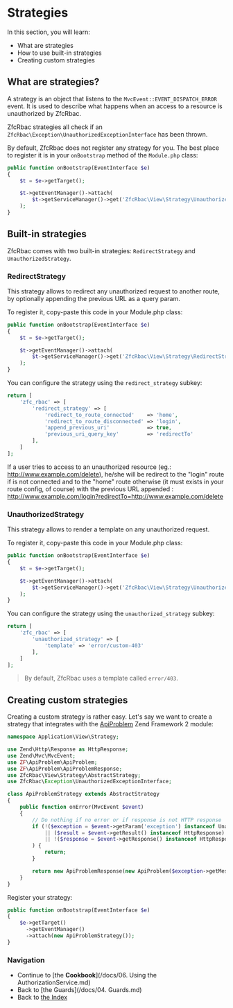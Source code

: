 # Strategies

In this section, you will learn:

* What are strategies
* How to use built-in strategies
* Creating custom strategies

## What are strategies?

A strategy is an object that listens to the `MvcEvent::EVENT_DISPATCH_ERROR` event. It is used to describe what
happens when an access to a resource is unauthorized by ZfcRbac.

ZfcRbac strategies all check if an `ZfcRbac\Exception\UnauthorizedExceptionInterface` has been thrown.

By default, ZfcRbac does not register any strategy for you. The best place to register it is in your `onBootstrap`
method of the `Module.php` class:

```php
public function onBootstrap(EventInterface $e)
{
    $t = $e->getTarget();

    $t->getEventManager()->attach(
        $t->getServiceManager()->get('ZfcRbac\View\Strategy\UnauthorizedStrategy')
    );
}
```

## Built-in strategies

ZfcRbac comes with two built-in strategies: `RedirectStrategy` and `UnauthorizedStrategy`.

### RedirectStrategy

This strategy allows to redirect any unauthorized request to another route, by optionally appending the previous
URL as a query param.

To register it, copy-paste this code in your Module.php class:

```php
public function onBootstrap(EventInterface $e)
{
    $t = $e->getTarget();

    $t->getEventManager()->attach(
        $t->getServiceManager()->get('ZfcRbac\View\Strategy\RedirectStrategy')
    );
}
```

You can configure the strategy using the `redirect_strategy` subkey:

```php
return [
    'zfc_rbac' => [
        'redirect_strategy' => [
            'redirect_to_route_connected'    => 'home',
            'redirect_to_route_disconnected' => 'login',
            'append_previous_uri'            => true,
            'previous_uri_query_key'         => 'redirectTo'
        ],
    ]
];
```

If a user tries to access to an unauthorized resource (eg.: http://www.example.com/delete), he/she will be
redirect to the "login" route if is not connected and to the "home" route otherwise (it must exists in your route config,
of course) with the previous URL appended : http://www.example.com/login?redirectTo=http://www.example.com/delete

### UnauthorizedStrategy

This strategy allows to render a template on any unauthorized request.

To register it, copy-paste this code in your Module.php class:

```php
public function onBootstrap(EventInterface $e)
{
    $t = $e->getTarget();

    $t->getEventManager()->attach(
        $t->getServiceManager()->get('ZfcRbac\View\Strategy\UnauthorizedStrategy')
    );
}
```

You can configure the strategy using the `unauthorized_strategy` subkey:

```php
return [
    'zfc_rbac' => [
        'unauthorized_strategy' => [
            'template' => 'error/custom-403'
        ],
    ]
];
```

> By default, ZfcRbac uses a template called `error/403`.

## Creating custom strategies

Creating a custom strategy is rather easy. Let's say we want to create a strategy that integrates with
the [ApiProblem](https://github.com/zfcampus/zf-api-problem) Zend Framework 2 module:

```php
namespace Application\View\Strategy;

use Zend\Http\Response as HttpResponse;
use Zend\Mvc\MvcEvent;
use ZF\ApiProblem\ApiProblem;
use ZF\ApiProblem\ApiProblemResponse;
use ZfcRbac\View\Strategy\AbstractStrategy;
use ZfcRbac\Exception\UnauthorizedExceptionInterface;

class ApiProblemStrategy extends AbstractStrategy
{
    public function onError(MvcEvent $event)
    {
        // Do nothing if no error or if response is not HTTP response
        if (!($exception = $event->getParam('exception') instanceof UnauthorizedExceptionInterface)
            || ($result = $event->getResult() instanceof HttpResponse)
            || !($response = $event->getResponse() instanceof HttpResponse)
        ) {
            return;
        }

        return new ApiProblemResponse(new ApiProblem($exception->getMessage()));
    }
}
```

Register your strategy:

```php
public function onBootstrap(EventInterface $e)
{
    $e->getTarget()
      ->getEventManager()
      ->attach(new ApiProblemStrategy());
}
```

### Navigation

* Continue to [the **Cookbook**](/docs/06. Using the AuthorizationService.md)
* Back to [the Guards](/docs/04. Guards.md)
* Back to [the Index](/docs/README.md)
